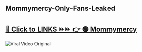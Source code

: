 
 ## Mommymercy-Only-Fans-Leaked

# <h2><a href="https://clipsfans.com/Mommymercy&ref=git">🔗 Click to LINKS ⏩⏩ 👉 🟢 Mommymercy </a></h2>

<a href="https://clipsfans.com/Mommymercy&ref=git" rel="nofollow" data-target="animated-image.originalLink"><img src="https://i.ibb.co.com/xMMVF88/686577567.gif" alt="Viral Video Original" style="max-width: 100%; display: inline-block;" data-target="animated-image.originalImage"></a>
